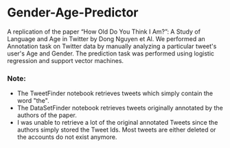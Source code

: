 # Gender-Age-Predictor

A replication of the paper “How Old Do You Think I Am?”: A Study of Language and Age in Twitter by Dong Nguyen et Al. We performed an Annotation task on Twitter data by manually analyzing a particular tweet's user's Age and Gender. The prediction task was performed using logistic regression and support vector machines.

### Note:
- The TweetFinder notebook retrieves tweets which simply contain the word "the". 
- The DataSetFinder notebook retrieves tweets originally annotated by the authors of the paper.
- I was unable to retrieve a lot of the original annotated Tweets since the authors simply stored the Tweet Ids. Most tweets are either deleted or the accounts do not exist anymore.
